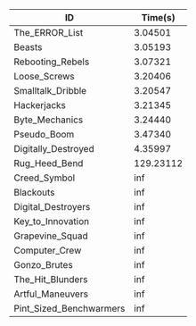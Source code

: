 |ID|Time(s)|
|-|-|
|The_ERROR_List|3.04501|
|Beasts|3.05193|
|Rebooting_Rebels|3.07321|
|Loose_Screws|3.20406|
|Smalltalk_Dribble|3.20547|
|Hackerjacks|3.21345|
|Byte_Mechanics|3.24440|
|Pseudo_Boom|3.47340|
|Digitally_Destroyed|4.35997|
|Rug_Heed_Bend|129.23112|
|Creed_Symbol|inf|
|Blackouts|inf|
|Digital_Destroyers|inf|
|Key_to_Innovation|inf|
|Grapevine_Squad|inf|
|Computer_Crew|inf|
|Gonzo_Brutes|inf|
|The_Hit_Blunders|inf|
|Artful_Maneuvers|inf|
|Pint_Sized_Benchwarmers|inf|
